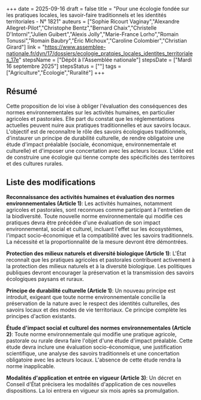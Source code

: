 +++
date = 2025-09-16
draft = false
title = "Pour une écologie fondée sur les pratiques locales, les savoir-faire traditionnels et les identités territoriales - N° 1821"
auteurs = ["Sophie Ricourt Vaginay","Alexandre Allegret-Pilot","Christophe Bentz","Bernard Chaix","Christelle D'Intorni","Julien Guibert","Alexis Jolly","Marie-France Lorho","Romain Tonussi","Romain Baubry","Éric Michoux","Caroline Colombier","Christian Girard"]
link = "https://www.assemblee-nationale.fr/dyn/17/dossiers/ecologie_pratqies_locales_identites_territoriales_17e"
stepsName = ["Dépôt à l'Assemblée nationale"]
stepsDate = ["Mardi 16 septembre 2025"]
stepsStatus = [""]
tags = ["Agriculture","Écologie","Ruralité"]
+++

## Résumé

Cette proposition de loi vise à obliger l'évaluation des conséquences des normes environnementales sur les activités humaines, en particulier agricoles et pastorales. Elle part du constat que les réglementations actuelles peuvent nuire aux pratiques traditionnelles et aux savoirs locaux. L'objectif est de reconnaître le rôle des savoirs écologiques traditionnels, d'instaurer un principe de durabilité culturelle, de rendre obligatoire une étude d'impact préalable (sociale, économique, environnementale et culturelle) et d'imposer une concertation avec les acteurs locaux. L'idée est de construire une écologie qui tienne compte des spécificités des territoires et des cultures rurales.

## Liste des modifications

**Reconnaissance des activités humaines et évaluation des normes environnementales (Article 1)**: Les activités humaines, notamment agricoles et pastorales, sont reconnues comme participant à l'entretien de la biodiversité. Toute nouvelle norme environnementale qui modifie ces pratiques devra être précédée d'une évaluation de son impact environnemental, social et culturel, incluant l'effet sur les écosystèmes, l'impact socio-économique et la compatibilité avec les savoirs traditionnels. La nécessité et la proportionnalité de la mesure devront être démontrées.

**Protection des milieux naturels et diversité biologique (Article 1)**: L'État reconnaît que les pratiques agricoles et pastorales contribuent activement à la protection des milieux naturels et à la diversité biologique. Les politiques publiques devront encourager la préservation et la transmission des savoirs écologiques paysans et ruraux.

**Principe de durabilité culturelle (Article 1)**: Un nouveau principe est introduit, exigeant que toute norme environnementale concilie la préservation de la nature avec le respect des identités culturelles, des savoirs locaux et des modes de vie territoriaux. Ce principe complète les principes d'action existants.

**Étude d'impact social et culturel des normes environnementales (Article 2)**: Toute norme environnementale qui modifie une pratique agricole, pastorale ou rurale devra faire l'objet d'une étude d'impact préalable. Cette étude devra inclure une évaluation socio-économique, une justification scientifique, une analyse des savoirs traditionnels et une concertation obligatoire avec les acteurs locaux. L'absence de cette étude rendra la norme inapplicable.

**Modalités d'application et entrée en vigueur (Article 3)**: Un décret en Conseil d'État précisera les modalités d'application de ces nouvelles dispositions. La loi entrera en vigueur six mois après sa promulgation.
